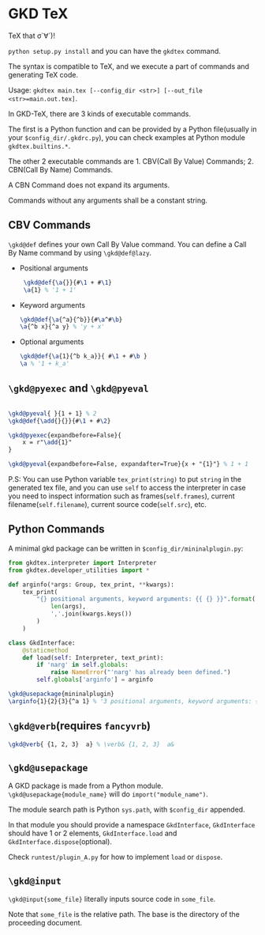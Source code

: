 # GKD TeX 

TeX that σ`∀´)!

`python setup.py install` and you can have the `gkdtex` command.

The syntax is compatible to TeX, and we execute a part of commands and generating TeX code.

Usage: `gkdtex main.tex [--config_dir <str>] [--out_file <str>=main.out.tex]`.

In GKD-TeX, there are 3 kinds of executable commands.

The first is a Python function and can be provided by a Python file(usually in your `$config_dir/.gkdrc.py`), you can check
examples at Python module `gkdtex.builtins.*`.

The other 2 executable commands are 1. CBV(Call By Value) Commands; 2. CBN(Call By Name) Commands.  

A CBN Command does not expand its arguments.

Commands without any arguments shall be a constant string.



## CBV Commands


`\gkd@def` defines your own Call By Value command. You can define a Call By Name command by using `\gkd@def@lazy`.

- Positional arguments

    ```tex
     \gkd@def{\a{}}{#\1 + #\1}
     \a{1} % '1 + 1'
    ```
 
- Keyword arguments

    ```tex
    \gkd@def{\a{^a}{^b}}{#\a^#\b}
    \a{^b x}{^a y} % 'y + x' 
    ```
  
- Optional arguments

    ```tex
    \gkd@def{\a{1}{^b k_a}}{ #\1 + #\b }
    \a % '1 + k_a'
    ```
## `\gkd@pyexec` and `\gkd@pyeval`

```tex

\gkd@pyeval{ }{1 + 1} % 2
\gkd@def{\add{}{}}{#\1 + #\2}

\gkd@pyexec{expandbefore=False}{
    x = r"\add{1}"
}

\gkd@pyeval{expandbefore=False, expandafter=True}{x + "{1}"} % 1 + 1
```

P.S: You can use Python variable `tex_print(string)` to put `string` in the generated tex file,
     and you can use `self` to access the interpreter in case you need to inspect information such as
     frames(`self.frames`), current filename(`self.filename`), current source code(`self.src`), etc.

## Python Commands

A minimal gkd package can be written in `$config_dir/mininalplugin.py`:

```python
from gkdtex.interpreter import Interpreter
from gkdtex.developer_utilities import *

def arginfo(*args: Group, tex_print, **kwargs):
    tex_print(
        "{} positional arguments, keyword arguments: {{ {} }}".format(
            len(args),
            ','.join(kwargs.keys())
        )
    )

class GkdInterface:
    @staticmethod
    def load(self: Interpreter, text_print):
        if 'narg' in self.globals:
            raise NameError("'narg' has already been defined.")
        self.globals['arginfo'] = arginfo
``` 


```tex
\gkd@usepackage{mininalplugin}
\arginfo{1}{2}{3}{^a 1} % '3 positional arguments, keyword arguments: { a,self }'
```

## `\gkd@verb`(requires `fancyvrb`)

```tex
\gkd@verb{ {1, 2, 3}  a} % \verb& {1, 2, 3}  a&
```

## `\gkd@usepackage`

A GKD package is made from a Python module.
`\gkd@usepackage{module_name}` will do `import("module_name")`.

The module search path is Python `sys.path`, with `$config_dir` appended.

In that module you should provide a namespace `GkdInterface`, `GkdInterface` should have 1 or 2 elements,
`GkdInterface.load` and `GkdInterface.dispose`(optional).

Check `runtest/plugin_A.py` for how to implement `load` or `dispose`.

## `\gkd@input`

`\gkd@input{some_file}` literally inputs source code in `some_file`.

Note that `some_file` is the relative path. The base is the directory of the proceeding document.  
